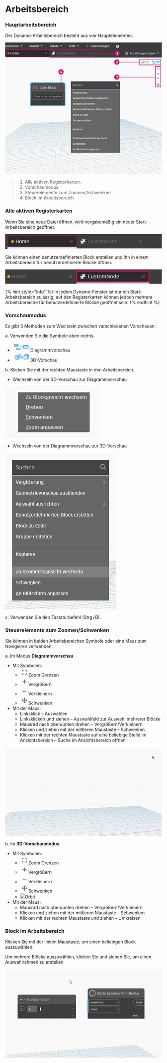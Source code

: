 # Arbeitsbereich

### Hauptarbeitsbereich

Der Dynamo-Arbeitsbereich besteht aus vier Hauptelementen.

![](./images/3-1/workspace-ui.jpg)

> 1. Alle aktiven Registerkarten.
> 2. Vorschaumodus
> 3. Steuerelemente zum Zoomen/Schwenken
> 4. Block im Arbeitsbereich

### Alle aktiven Registerkarten

Wenn Sie eine neue Datei öffnen, wird vorgabemäßig ein neuer Start-Arbeitsbereich geöffnet.

![](./images/3-1/workspace-hometab.jpg)

Sie können einen benutzerdefinierten Block erstellen und ihn in einem Arbeitsbereich für benutzerdefinierte Blöcke öffnen.

![](./images/3-1/workspace-customnodetab.jpg)

{% hint style="info" %} In jedem Dynamo-Fenster ist nur ein Start-Arbeitsbereich zulässig, auf den Registerkarten können jedoch mehrere Arbeitsbereiche für benutzerdefinierte Blöcke geöffnet sein. {% endhint %}

### Vorschaumodus

Es gibt 3 Methoden zum Wechseln zwischen verschiedenen Vorschauen:

a. Verwenden Sie die Symbole oben rechts.

* ![](./images/3-1/3-1-04Graphpreviewicon.jpg)Diagrammvorschau
* ![](./images/3-1/3-1-053Dpreviewicon.jpg)3D-Vorschau

b. Klicken Sie mit der rechten Maustaste in den Arbeitsbereich.

* Wechseln von der 3D-Vorschau zur Diagrammvorschau

![](./images/3-1/3-1-06rightclickswitchtographpreview.jpg)

* Wechseln von der Diagrammvorschau zur 3D-Vorschau

![](./images/3-1/workspace-rightclickswitchtogeometry.jpg)

c. Verwenden Sie den Tastaturbefehl (Strg+B).

### Steuerelemente zum Zoomen/Schwenken

Sie können in beiden Arbeitsbereichen Symbole oder eine Maus zum Navigieren verwenden.

a. Im Modus **Diagrammvorschau**

* Mit Symbolen:
  * ![](./images/3-1/3-1-08graphpreviewzoomtofitpsd.jpg)Zoom Grenzen
  * ![](./images/3-1/3-1-09graphpreviewzoomin.jpg)Vergrößern
  * ![](./images/3-1/3-1-10graphpreviewzoomout.jpg)Verkleinern
  * ![](./images/3-1/3-1-11graphpreviewpan.jpg)Schwenken
* Mit der Maus:
  * Linksklick – Auswählen
  * Linksklicken und ziehen – Auswahlfeld zur Auswahl mehrerer Blöcke
  * Mausrad nach oben/unten drehen – Vergrößern/Verkleinern
  * Klicken und ziehen mit der mittleren Maustaste – Schwenken
  * Klicken mit der rechten Maustaste auf eine beliebige Stelle im Ansichtsbereich – Suche im Ansichtsbereich öffnen

![](./images/3-1/workspace-incanvassearch.gif)

b. Im **3D-Vorschaumodus**

* Mit Symbolen:
  * ![](./images/3-1/3-1-08graphpreviewzoomtofitpsd.jpg)Zoom Grenzen
  * ![](./images/3-1/3-1-09graphpreviewzoomin.jpg)Vergrößern
  * ![](./images/3-1/3-1-10graphpreviewzoomout.jpg)Verkleinern
  * ![](./images/3-1/3-1-11graphpreviewpan.jpg)Schwenken
  * ![](./images/3-1/3-1-133Dprevieworbit.jpg)Orbit
* Mit der Maus:
  * Mausrad nach oben/unten drehen – Vergrößern/Verkleinern
  * Klicken und ziehen mit der mittleren Maustaste – Schwenken
  * Klicken mit der rechten Maustaste und ziehen – Umkreisen

### Block im Arbeitsbereich

Klicken Sie mit der linken Maustaste, um einen beliebigen Block auszuwählen.

Um mehrere Blöcke auszuwählen, klicken Sie und ziehen Sie, um einen Auswahlrahmen zu erstellen.

![](./images/3-1/workspace-selectionbox.gif)

